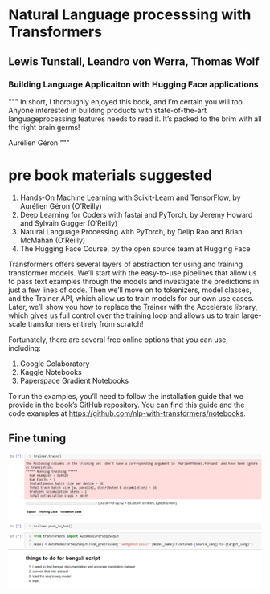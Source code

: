 # Natural Language processsing with Transformers
## Lewis Tunstall, Leandro von Werra, Thomas Wolf
### Building Language Applicaiton with Hugging Face applications

"""
In short, I thoroughly enjoyed this book, and I’m certain you will too.
Anyone interested in building products with state-of-the-art languageprocessing features needs to read it. It’s packed to the brim with all the right
brain germs!

Aurélien Géron
"""

# pre book materials suggested

1. Hands-On Machine Learning with Scikit-Learn and TensorFlow,
by Aurélien Géron (O’Reilly)
2. Deep Learning for Coders with fastai and PyTorch, by Jeremy
Howard and Sylvain Gugger (O’Reilly)
3. Natural Language Processing with PyTorch, by Delip Rao and
Brian McMahan (O’Reilly)
4. The Hugging Face Course, by the open source team at Hugging
Face

Transformers offers several layers of abstraction for using and training
transformer models. We’ll start with the easy-to-use pipelines that allow us
to pass text examples through the models and investigate the predictions in
just a few lines of code. Then we’ll move on to tokenizers, model classes,
and the Trainer API, which allow us to train models for our own use
cases. Later, we’ll show you how to replace the Trainer with the
Accelerate library, which gives us full control over the training loop and
allows us to train large-scale transformers entirely from scratch!

Fortunately, there are several free online options that
you can use, including:
1. Google Colaboratory
2. Kaggle Notebooks
3. Paperspace Gradient Notebooks

To run the examples, you’ll need to follow the installation guide that we
provide in the book’s GitHub repository. You can find this guide and the
code examples at https://github.com/nlp-with-transformers/notebooks.

## Fine tuning

![](fine_tuning/fine_tuning.png)

